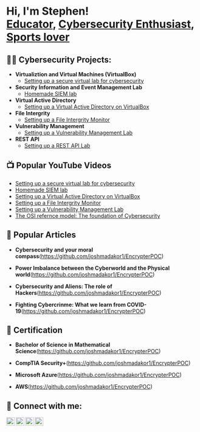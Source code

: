 <h1>Hi, I'm Stephen! <br/><a href="https://github.com/joshmadakor1">Educator</a>, <a href="https://www.linkedin.com/in/joshmadakor/">Cybersecurity Enthusiast</a>, <a href="https://www.youtube.com/c/joshmadakor">Sports lover</a></h1>

<h2>👨‍💻 Cybersecurity Projects:</h2>

- <b>Virtualiztion and Virtual Machines (VirtualBox)</b>
  - [Setting up a secure virtual lab for cybersecurity](https://github.com/Stephen-Nazieh/Creating-a-Virtual-Machine-with-VirtualBox/blob/main/README.md)
- <b>Security Information and Event Management Lab</b>
  - [Homemade SIEM lab](https://github.com/joshmadakor1/4chan-Image-Analysis-Middleware-C964) <b><i></b></i>
- <b>Virtual Active Directory</b>
  - [Setting up a Virtual Active Directory on VirtualBox](https://github.com/joshmadakor1/Sentinel-Lab)  
- <b>File Intergrity</b>
  - [Setting up a File Intergrity Monitor](https://github.com/joshmadakor1/EncrypterPOC)
- <b>Vulnerability Management</b>
  - [Setting up  a Vulnerability Management Lab](https://github.com/joshmadakor1/Package-Delivery-Pathfinding-Algorithm)
- <b>REST API</b>
  - [Setting up  a REST API Lab](https://github.com/joshmadakor1/Package-Delivery-Pathfinding-Algorithm)
<h2>📺 Popular YouTube Videos</h2>

- [Setting up a secure virtual lab for cybersecurity](https://www.youtube.com/watch?v=a83ASGn_V_s)
- [Homemade SIEM lab](https://www.youtube.com/watch?v=uHy3oM7NnoU)
- [Setting up a Virtual Active Directory on VirtualBox](https://www.youtube.com/watch?v=N-L9hklSlNk)
- [Setting up a File Intergrity Monitor](https://www.youtube.com/watch?v=OfvdQeh79s0)
- [Setting up  a Vulnerability Management Lab](https://www.youtube.com/watch?v=E2MwRWxDBkA)
- [The OSI refernce model: The foundation of Cybersecurity](https://www.youtube.com/watch?v=E2MwRWxDBkA)

<h2>💬 Popular Articles</h2>

- <b>Cybersecurity and your moral compass</b>(https://github.com/joshmadakor1/EncrypterPOC)
  
- <b>Power Imbalance between the Cyberworld and the Physical world</b>(https://github.com/joshmadakor1/EncrypterPOC)
  
- <b>Cybersecurity and Aliens: The role of Hackers</b>(https://github.com/joshmadakor1/EncrypterPOC)

- <b>Fighting Cybercrinme: What we learn from COVID-19</b>(https://github.com/joshmadakor1/EncrypterPOC)

<h2>🌱 Certification</h2>

- <b>Bachelor of Science in Mathematical Science</b>(https://github.com/joshmadakor1/EncrypterPOC)

- <b>CompTIA Security+</b>(https://github.com/joshmadakor1/EncrypterPOC)
  
- <b>Microsoft Azure</b>(https://github.com/joshmadakor1/EncrypterPOC)
  
- <b>AWS</b>(https://github.com/joshmadakor1/EncrypterPOC)
  

<h2> 🤳 Connect with me:</h2>

[<img align="left" alt="JoshMadakor | YouTube" width="22px" src="https://cdn.jsdelivr.net/npm/simple-icons@v3/icons/youtube.svg" />][youtube]
[<img align="left" alt="JoshMadakor | Twitter" width="22px" src="https://cdn.jsdelivr.net/npm/simple-icons@v3/icons/twitter.svg" />][twitter]
[<img align="left" alt="JoshMadakor | LinkedIn" width="22px" src="https://cdn.jsdelivr.net/npm/simple-icons@v3/icons/linkedin.svg" />][linkedin]
[<img align="left" alt="JoshMadakor | Instagram" width="22px" src="https://cdn.jsdelivr.net/npm/simple-icons@v3/icons/instagram.svg" />][instagram]

[twitter]: https://twitter.com/joshmadakor
[youtube]: https://www.youtube.com/c/joshmadakor
[instagram]: https://www.instagram.com/joshmadakor/
[linkedin]: https://linkedin.com/in/joshmadakor

<!--
**joshmadakor1/joshmadakor1** is a ✨ _special_ ✨ repository because its `README.md` (this file) appears on your GitHub profile.

Here are some ideas to get you started:

- 🔭 I’m currently working on ...
- 🌱 I’m currently learning ...
- 👯 I’m looking to collaborate on ...
- 🤔 I’m looking for help with ...
- 💬 Ask me about ...
- 📫 How to reach me: ...
- 😄 Pronouns: ...
- ⚡ Fun fact: ...
-->

